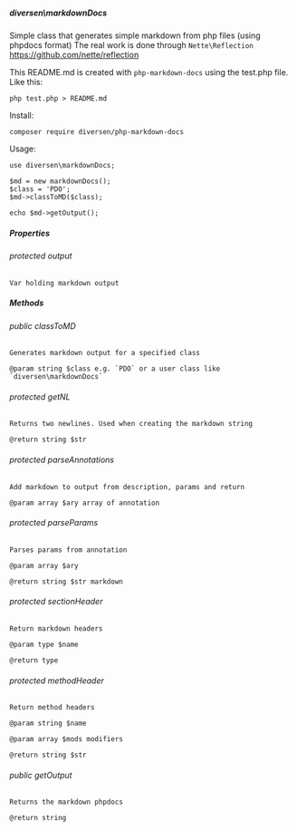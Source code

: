 ##### diversen\markdownDocs

Simple class that generates simple markdown from php files (using phpdocs format)
The real work is done through `Nette\Reflection` https://github.com/nette/reflection

This README.md is created with `php-markdown-docs` using the test.php file. Like this:

    php test.php > README.md

Install:

    composer require diversen/php-markdown-docs

Usage: 

    use diversen\markdownDocs;

    $md = new markdownDocs();
    $class = 'PDO';
    $md->classToMD($class);
     
    echo $md->getOutput();

##### Properties

###### protected output 

    Var holding markdown output

##### Methods

###### public classToMD 

    Generates markdown output for a specified class

    @param string $class e.g. `PDO` or a user class like `diversen\markdownDocs`

###### protected getNL 

    Returns two newlines. Used when creating the markdown string

    @return string $str

###### protected parseAnnotations 

    Add markdown to output from description, params and return

    @param array $ary array of annotation

###### protected parseParams 

    Parses params from annotation

    @param array $ary

    @return string $str markdown

###### protected sectionHeader 

    Return markdown headers

    @param type $name

    @return type

###### protected methodHeader 

    Return method headers

    @param string $name

    @param array $mods modifiers

    @return string $str

###### public getOutput 

    Returns the markdown phpdocs

    @return string


